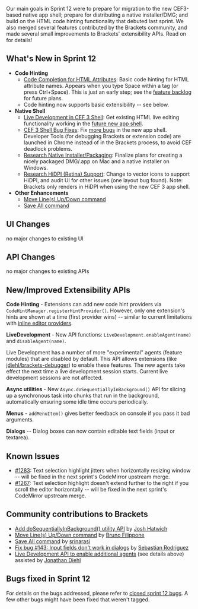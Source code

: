 Our main goals in Sprint 12 were to prepare for migration to the new CEF3-based native app shell; prepare for distributing a native installer/DMG; and build on the HTML code hinting functionality that debuted last sprint. We also merged several features contributed by the Brackets community, and made several small improvements to Brackets' extensibility APIs. Read on for details!

What's New in Sprint 12
-----------------------
* **Code Hinting**
    * [Code Completion for HTML Attributes](https://trello.com/card/3-code-complete-html-attributes/4f90a6d98f77505d7940ce88/557): Basic code hinting for HTML attribute names. Appears when you type Space within a tag (or press Ctrl+Space). This is just an early step; see the [feature backlog](https://trello.com/board/brackets/4f90a6d98f77505d7940ce88) for future plans.
    * Code hinting now supports basic extensibility -- see below.
* **Native Shell**
    * [Live Development in CEF 3 Shell](https://trello.com/card/2-enable-live-development-in-cef3-shell/4f90a6d98f77505d7940ce88/539): Get existing HTML live editing functionality working in the [future new app shell](https://github.com/adobe/brackets-shell/).
    * [CEF 3 Shell Bug Fixes](https://trello.com/card/2-test-cef3-shell/4f90a6d98f77505d7940ce88/540): Fix [more bugs](https://github.com/adobe/brackets-shell/issues?labels=sprint+12&page=1&state=closed) in the new app shell. Developer Tools (for debugging Brackets or extension code) are launched in Chrome instead of in the Brackets process, to avoid CEF deadlock problems.
    * [Research Native Installer/Packaging](https://trello.com/card/2-research-brackets-native-installer/4f90a6d98f77505d7940ce88/582): Finalize plans for creating a nicely packaged DMG/.app on Mac and a native installer on Windows.
    * [Research HiDPI (Retina) Support](https://trello.com/card/0-research-hidpi-support/4f90a6d98f77505d7940ce88/585): Change to vector icons to support HiDPI, and audit UI for other issues (one layout bug found). Note: Brackets only renders in HiDPI when using the new CEF 3 app shell.
* **Other Enhancements**
    * [Move Line(s) Up/Down command](https://github.com/adobe/brackets/pull/1282)
    * [Save All command](https://github.com/adobe/brackets/pull/1208)

UI Changes
----------
no major changes to existing UI

API Changes
-----------
no major changes to existing APIs

New/Improved Extensibility APIs
-------------------------------
**Code Hinting** - Extensions can add new code hint providers via `CodeHintManager.registerHintProvider()`. However, only one extension's hints are shown at a time (first provider wins) -- similar to current limitations with [inline editor providers](https://groups.google.com/forum/?fromgroups#!topic/brackets-dev/MtxQCIOLMzk%5B1-25%5D).

**LiveDevelopment** - New API functions: ```LiveDevelopment.enableAgent(name)``` and ```disableAgent(name)```.

Live Development has a number of more "experimental" agents (feature modules) that are disabled by default. This API allows extensions (like [jdiehl/brackets-debugger](https://github.com/jdiehl/brackets-debugger)) to enable these features. The new agents take effect the next time a live development session starts. Current live development sessions are not affected. 

**Async utilities** - New `Async.doSequentiallyInBackground()` API for slicing up a synchronous task into chunks that run in the background, automatically ensuring some idle time occurs periodically.

**Menus** - `addMenuItem()` gives better feedback on console if you pass it bad arguments.

**Dialogs** -- Dialog boxes can now contain editable text fields (input or textarea).

Known Issues
------------
* [#1283](https://github.com/adobe/brackets/issues/1283): Text selection highlight jitters when horizontally resizing window -- will be fixed in the next sprint's CodeMirror upstream merge.
* [#1267](https://github.com/adobe/brackets/issues/1267): Text selection highlight doesn't extend further to the right if you scroll the editor horizontally -- will be fixed in the next sprint's CodeMirror upstream merge.

Community contributions to Brackets
-----------------------------------
* [Add doSequentiallyInBackground() utility API](https://github.com/adobe/brackets/pull/1009) by [Josh Hatwich](https://github.com/jhatwich)
* [Move Line(s) Up/Down command](https://github.com/adobe/brackets/pull/1282) by [Bruno Filippone](https://github.com/ShadowCloud)
* [Save All command](https://github.com/adobe/brackets/pull/1208) by [srinarasi](https://github.com/srinarasi)
* [Fix bug #143: Input fields don't work in dialogs](https://github.com/adobe/brackets/pull/1325) by [Sebastian Rodriguez](https://github.com/srodrigu85)
* [Live Development API to enable additional agents](https://github.com/adobe/brackets/pull/1303) (see details above) assisted by [Jonathan Diehl](https://github.com/jdiehl)

Bugs fixed in Sprint 12
-----------------------
For details on the bugs addressed, please refer to [closed sprint 12 bugs](https://github.com/adobe/brackets/issues?labels=sprint+12&page=1&state=closed). A few other bugs might have been fixed that weren't tagged.